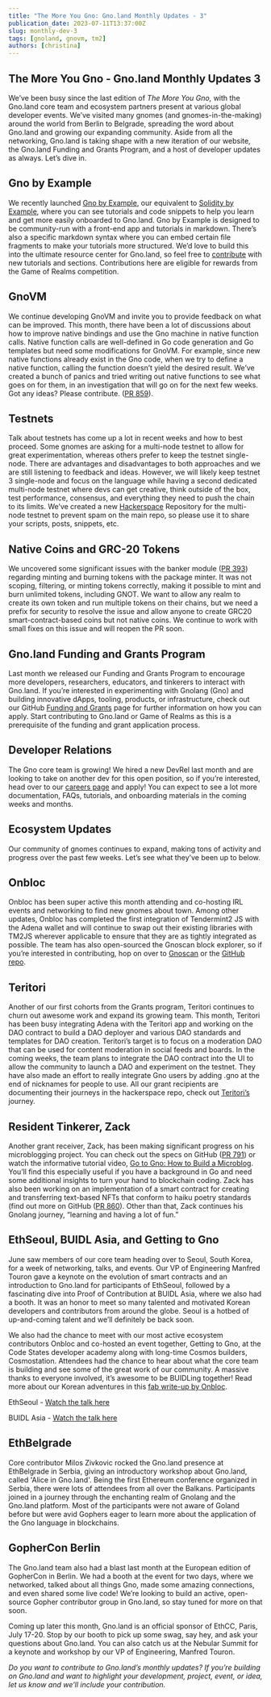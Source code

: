```yaml
---
title: "The More You Gno: Gno.land Monthly Updates - 3"
publication_date: 2023-07-11T13:37:00Z
slug: monthly-dev-3
tags: [gnoland, gnovm, tm2]
authors: [christina]
---
```


## The More You Gno - Gno.land Monthly Updates 3

We’ve been busy since the last edition of *The More You Gno,* with the Gno.land core team and ecosystem partners present at various global developer events. We’ve visited many gnomes (and gnomes-in-the-making) around the world from Berlin to Belgrade, spreading the word about Gno.land and growing our expanding community. Aside from all the networking, Gno.land is taking shape with a new iteration of our website, the Gno.land Funding and Grants Program, and a host of developer updates as always. Let’s dive in.

## Gno by Example

We recently launched [Gno by Example](https://gno-by-example.com/), our equivalent to [Solidity by Example](https://solidity-by-example.org/), where you can see tutorials and code snippets to help you learn and get more easily onboarded to Gno.land. Gno by Example is designed to be community-run with a front-end app and tutorials in markdown. There’s also a specific markdown syntax where you can embed certain file fragments to make your tutorials more structured. We’d love to build this into the ultimate resource center for Gno.land, so feel free to [contribute](https://github.com/gnolang/gno-by-example) with new tutorials and sections. Contributions here are eligible for rewards from the Game of Realms competition.

## GnoVM

We continue developing GnoVM and invite you to provide feedback on what can be improved. This month, there have been a lot of discussions about how to improve native bindings and use the Gno machine in native function calls. Native function calls are well-defined in Go code generation and Go templates but need some modifications for GnoVM. For example, since new native functions already exist in the Gno code, when we try to define a native function, calling the function doesn’t yield the desired result. We’ve created a bunch of panics and tried writing out native functions to see what goes on for them, in an investigation that will go on for the next few weeks. Got any ideas? Please contribute. ([PR 859](https://github.com/gnolang/gno/pull/859)).

## Testnets

Talk about testnets has come up a lot in recent weeks and how to best proceed. Some gnomes are asking for a multi-node testnet to allow for great experimentation, whereas others prefer to keep the testnet single-node. There are advantages and disadvantages to both approaches and we are still listening to feedback and ideas. However, we will likely keep testnet 3 single-node and focus on the language while having a second dedicated multi-node testnet where devs can get creative, think outside of the box, test performance, consensus, and everything they need to push the chain to its limits. We’ve created a new [Hackerspace](https://github.com/gnolang/hackerspace) Repository for the multi-node testnet to prevent spam on the main repo, so please use it to share your scripts, posts, snippets, etc.

## Native Coins and GRC-20 Tokens

We uncovered some significant issues with the banker module ([PR 393](https://github.com/gnolang/gno/pull/393)) regarding minting and burning tokens with the package minter. It was not scoping, filtering, or minting tokens correctly, making it possible to mint and burn unlimited tokens, including GNOT. We want to allow any realm to create its own token and run multiple tokens on their chains, but we need a prefix for security to resolve the issue and allow anyone to create GRC20 smart-contract-based coins but not native coins. We continue to work with small fixes on this issue and will reopen the PR soon.

## Gno.land Funding and Grants Program

Last month we released our Funding and Grants Program to encourage more developers, researchers, educators, and tinkerers to interact with Gno.land. If you’re interested in experimenting with Gnolang (Gno) and building innovative dApps, tooling, products, or infrastructure, check out our GitHub [Funding and Grants](https://github.com/gnolang/ecosystem-fund-grants) page for further information on how you can apply. Start contributing to Gno.land or Game of Realms as this is a prerequisite of the funding and grant application process.

## Developer Relations

The Gno core team is growing! We hired a new DevRel last month and are looking to take on another dev for this open position, so if you’re interested, head over to our [careers page](https://jobs.lever.co/allinbits) and apply! You can expect to see a lot more documentation, FAQs, tutorials, and onboarding materials in the coming weeks and months.

## Ecosystem Updates

Our community of gnomes continues to expand, making tons of activity and progress over the past few weeks. Let’s see what they’ve been up to below.

## Onbloc

Onbloc has been super active this month attending and co-hosting IRL events and networking to find new gnomes about town. Among other updates, Onbloc has completed the first integration of Tendermint2 JS with the Adena wallet and will continue to swap out their existing libraries with TM2JS wherever applicable to ensure that they are as tightly integrated as possible. The team has also open-sourced the Gnoscan block explorer, so if you’re interested in contributing, hop on over to [Gnoscan](https://gnoscan.io/) or the [GitHub repo](https://github.com/onbloc/gnoscan).

## Teritori

Another of our first cohorts from the Grants program, Teritori continues to churn out awesome work and expand its growing team. This month, Teritori has been busy integrating Adena with the Teritori app and working on the DAO contract to build a DAO deployer and various DAO standards and templates for DAO creation. Teritori’s target is to focus on a moderation DAO that can be used for content moderation in social feeds and boards. In the coming weeks, the team plans to integrate the DAO contract into the UI to allow the community to launch a DAO and experiment on the testnet. They have also made an effort to really integrate Gno users by adding .gno at the end of nicknames for people to use. All our grant recipients are documenting their journeys in the hackerspace repo, check out [Teritori’s](https://github.com/gnolang/hackerspace/issues/7) journey.

## Resident Tinkerer, Zack

Another grant receiver, Zack, has been making significant progress on his microblogging project. You can check out the specs on GitHub ([PR 791](https://github.com/gnolang/gno/pull/791)) or watch the informative tutorial video, [Go to Gno: How to Build a Microblog](https://www.youtube.com/watch?v=F-_dadxcRJM). You’ll find this especially useful if you have a background in Go and need some additional insights to turn your hand to blockchain coding. Zack has also been working on an implementation of a smart contract for creating and transferring text-based NFTs that conform to haiku poetry standards (find out more on GitHub ([PR 860](https://github.com/gnolang/gno/pull/860)). Other than that, Zack continues his Gnolang journey, “learning and having a lot of fun.”

## EthSeoul, BUIDL Asia, and Getting to Gno

June saw members of our core team heading over to Seoul, South Korea, for a week of networking, talks, and events. Our VP of Engineering Manfred Touron gave a keynote on the evolution of smart contracts and an introduction to Gno.land for participants of EthSeoul, followed by a fascinating dive into Proof of Contribution at BUIDL Asia, where we also had a booth. It was an honor to meet so many talented and motivated Korean developers and contributors from around the globe. Seoul is a hotbed of up-and-coming talent and we’ll definitely be back soon.

We also had the chance to meet with our most active ecosystem contributors Onbloc and co-hosted an event together, Getting to Gno, at the Code States developer academy along with long-time Cosmos builders, Cosmostation. Attendees had the chance to hear about what the core team is building and see some of the great work of our community. A massive thanks to everyone involved, it’s awesome to be BUIDLing together! Read more about our Korean adventures in this [fab write-up by Onbloc](https://medium.com/onbloc/2023-buidl-asia-recap-894c60a1c0f).

EthSeoul - [Watch the talk here](https://www.youtube.com/watch?v=_iSsStlmxoU)

BUIDL Asia - [Watch the talk here](https://www.youtube.com/watch?v=v6k3NHm5vcE)

## EthBelgrade

Core contributor Milos Zivkovic rocked the Gno.land presence at EthBelgrade in Serbia, giving an introductory workshop about Gno.land, called 'Alice in Gno.land'. Being the first Ethereum conference organized in Serbia, there were lots of attendees from all over the Balkans. Participants joined in a journey through the enchanting realm of Gnolang and the Gno.land platform. Most of the participants were not aware of Goland before but were avid Gophers eager to learn more about the application of the Gno language in blockchains.

## GopherCon Berlin

The Gno.land team also had a blast last month at the European edition of GopherCon in Berlin. We had a booth at the event for two days, where we networked, talked about all things Gno, made some amazing connections, and even shared some live code! We’re looking to build an active, open-source Gopher contributor group in Gno.land, so stay tuned for more on that soon.

Coming up later this month, Gno.land is an official sponsor of EthCC, Paris, July 17-20. Stop by our booth to pick up some swag, say hey, and ask your questions about Gno.land. You can also catch us at the Nebular Summit for a keynote and workshop by our VP of Engineering, Manfred Touron.

*Do you want to contribute to Gno.land’s monthly updates? If you’re building on Gno.land and want to highlight your development, project, event, or idea, let us know and we’ll include your contribution.*
